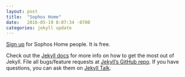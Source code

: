 ```yaml
---
layout: post
title:  "Sophos Home"
date:   2016-05-19 8:07:34 -0700
categories: jekyll update
---
```


[Sign up][sophos-home] for Sophos Home people. It is free. 




Check out the [Jekyll docs][jekyll-docs] for more info on how to get the most out of Jekyll.
File all bugs/feature requests at [Jekyll’s GitHub repo][jekyll-gh].
If you have questions, you can ask them on [Jekyll Talk][jekyll-talk].

[jekyll-docs]: http://jekyllrb.com/docs/home
[jekyll-gh]:   https://github.com/jekyll/jekyll
[jekyll-talk]: https://talk.jekyllrb.com/
[sophos-home]: https://www.sophos.com/en-us/lp/sophos-home.aspx
